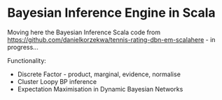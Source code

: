 Bayesian Inference Engine in Scala
===========

Moving here the Bayesian Inference Scala code from https://github.com/danielkorzekwa/tennis-rating-dbn-em-scalahere - in progress...

Functionality:
- Discrete Factor - product, marginal, evidence, normalise
- Cluster Loopy BP inference
- Expectation Maximisation in Dynamic Bayesian Networks